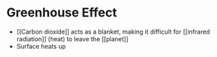 # Greenhouse Effect

- [[Carbon dioxide]] acts as a blanket, making it difficult for [[infrared radiation]] (heat) to leave the [[planet]]
- Surface heats up

